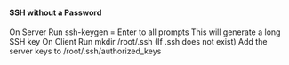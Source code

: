 #### SSH without a Password
On Server
	Run
	ssh-keygen = Enter to all prompts
	This will generate a long SSH key
On Client
	Run
	mkdir /root/.ssh
	(If .ssh does not exist)
	Add the server keys to
	/root/.ssh/authorized_keys














